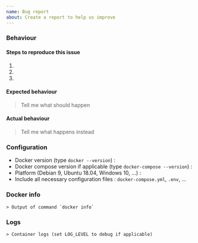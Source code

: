 ```yaml
---
name: Bug report
about: Create a report to help us improve
---
```


### Behaviour

#### Steps to reproduce this issue

1.
2.
3.

#### Expected behaviour

> Tell me what should happen

#### Actual behaviour

> Tell me what happens instead

### Configuration

* Docker version (type `docker --version`) :
* Docker compose version if applicable (type `docker-compose --version`) : 
* Platform (Debian 9, Ubuntu 18.04, Windows 10, ...) : 
* Include all necessary configuration files : `docker-compose.yml`, `.env`, ...

### Docker info

```
> Output of command `docker info`
```

### Logs

```
> Container logs (set LOG_LEVEL to debug if applicable)
```

